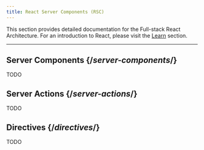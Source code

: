 ```yaml
---
title: React Server Components (RSC)
---
```


<Intro>

This section provides detailed documentation for the Full-stack React Architecture. For an introduction to React, please visit the [Learn](/learn) section.

</Intro>

---

## Server Components {/*server-components*/}

TODO

## Server Actions {/*server-actions*/}

TODO

## Directives {/*directives*/}

TODO
